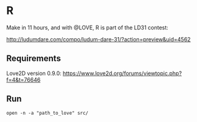 R
=

Make in 11 hours, and with @LOVE, R is part of the LD31 contest:

http://ludumdare.com/compo/ludum-dare-31/?action=preview&uid=4562

## Requirements
Love2D version 0.9.0: https://www.love2d.org/forums/viewtopic.php?f=4&t=76646

## Run
```
open -n -a "path_to_love" src/
```
